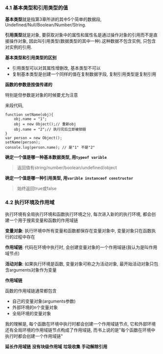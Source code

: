 <link rel="stylesheet" href="http://yandex.st/highlightjs/6.1/styles/default.min.css">
<script src="http://yandex.st/highlightjs/6.1/highlight.min.js"></script>
<script>
    hljs.tabReplace = '    ';
    hljs.initHighlightingOnLoad();
</script>

### 4.1 基本类型和引用类型的值

**基本类型**就是指第3章所讲的其中5个简单的数据段, Undefined/Null/Boolean/Number/String.

**引用类型**就是对象, 要获取对象中的属性和属性名是通过操作对象的引用而不是直接操作对象, 因此叫引用类型(数据类型的其中一种).这种数据不包含实例, 只包含对实例的引用. 

**基本类型和引用类型的区别**

- 引用类型可以对其属性增删改, 基本类型不可以
- 复制基本类型是创建一个同样的值在复制数据字段, 复制引用类型是复制引用 

**函数的参数是按值传递的**

特别是但参数是对象的时候要尤为注意

来段代码, 
 
	function setName(obj){
		obj.name = "1";
		obj = new Object();// 重新obj
		obj.name = "2";// 执行完后立即被销毁
	}
	var person = new Object(); 
	setName(person);
	console.log(person.name); // 是"1" 不是"2"
	
**确定一个值是哪一种基本数据类型, 用`typeof varible`**

> 返回值有string/number/boolean/undefined/object

**确定一个值是哪一种引用类型, 用`varible instanceof constructor`**

> 始终返回true或false

### 4.2 执行环境及作用域

执行环境有全局执行环境和函数执行环境之分, 每次进入新的的执行环境, 都会创建一个用于搜索变量和函数的作用域链

**变量对象**: 执行环境中所有变量和函数都保存在变量对象中, 变量对象只在函数执行的过程中存在

**作用域链**: 代码在环境中执行时, 会创建变量对象的一个作用域链(我认为是叫作用域节点)

**活动对象**: 如果执行环境是函数, 变量对象可称之为活动对象, 最开始活动对象只包含arguments对象作为变量


**作用域链**

函数的作用域链通常都包含

- 自己的变量对象(arguments参数)
- 外部环境的n个变量对象
- 全局环境的变量对象

我的理解是, 每个函数在环境中执行时都会创建一个作用域链节点, 它和外部环境还有全局环境的作用域链节点构成了作用域链, 而书上说的是"每个函数在环境中执行时都会创建一个作用域链"



**延长作用域链** **没有块级作用域** **垃圾收集** **手动解除引用**



	






